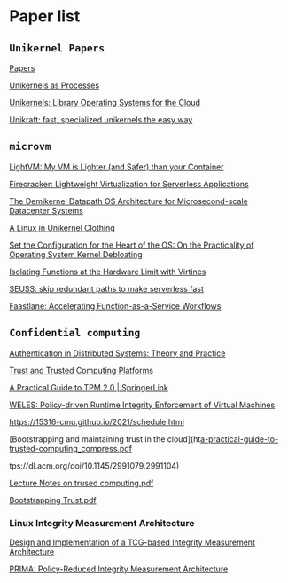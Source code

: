 # Paper list

## `Unikernel Papers`
[Papers](https://github.com/olivierpierre/unikernel-papers)

[Unikernels as Processes](https://dl.acm.org/doi/pdf/10.1145/3267809.3267845)

[Unikernels: Library Operating Systems for the Cloud](https://anil.recoil.org/papers/2013-asplos-mirage.pdf)

[Unikraft: fast, specialized unikernels the easy way](https://dl.acm.org/doi/abs/10.1145/3447786.3456248)

## `microvm`



[LightVM: My VM is Lighter (and Safer) than your Container](https://dl.acm.org/doi/pdf/10.1145/3132747.3132763)

[Firecracker: Lightweight Virtualization for Serverless Applications](https://www.usenix.org/system/files/nsdi20-paper-agache.pdf)

[The Demikernel Datapath OS Architecture for Microsecond-scale Datacenter Systems](https://dl.acm.org/doi/pdf/10.1145/3477132.3483569)

[A Linux in Unikernel Clothing](https://dl.acm.org/doi/pdf/10.1145/3342195.3387526)

[Set the Configuration for the Heart of the OS: On the Practicality of Operating System Kernel Debloating](https://dl.acm.org/doi/pdf/10.1145/3379469)

[Isolating Functions at the Hardware Limit with Virtines ](https://arxiv.org/abs/2104.11324)

[SEUSS: skip redundant paths to make serverless fast](https://dl.acm.org/doi/10.1145/3342195.3392698)

[Faastlane: Accelerating Function-as-a-Service Workflows](https://www.usenix.org/conference/atc21/presentation/kotni)



## `Confidential computing`
[Authentication in Distributed Systems:
Theory and Practice](https://dl.acm.org/doi/abs/10.1145/138873.138874)

[Trust and Trusted Computing Platforms](https://pdfs.semanticscholar.org/47a7/851512250e93542324a1b5a93e51bc9a5c52.pdf?_ga=2.107684097.260949531.1653241332-2034596607.1653241332)

[A Practical Guide to TPM 2.0 | SpringerLink](https://link.springer.com/book/10.1007/978-1-4302-6584-9)

[WELES: Policy-driven Runtime Integrity Enforcement of Virtual
Machines](https://arxiv.org/pdf/2104.14862.pdf)

https://15316-cmu.github.io/2021/schedule.html

[Bootstrapping and maintaining trust in the cloud](ht[a-practical-guide-to-trusted-computing_compress.pdf](https://github.com/yaoxin1995/Good-papers/files/8873611/a-practical-guide-to-trusted-computing_compress.pdf)

tps://dl.acm.org/doi/10.1145/2991079.2991104)

[Lecture Notes on trused computing.pdf](https://github.com/yaoxin1995/Good-papers/files/8873614/Lecture.Notes.on.trused.computing.pdf)

[Bootstrapping Trust.pdf](https://github.com/yaoxin1995/Good-papers/files/8873615/Bootstrapping.Trust.pdf)


### Linux Integrity Measurement Architecture
[Design and Implementation of a TCG-based Integrity Measurement Architecture](https://www.semanticscholar.org/paper/Design-and-Implementation-of-a-TCG-based-Integrity-Sailer-Zhang/21ebbd3726edb924442c4ceb6ddb467adf7731c9)

[PRIMA: Policy-Reduced Integrity Measurement
Architecture](http://citeseerx.ist.psu.edu/viewdoc/download?doi=10.1.1.94.7978&rep=rep1&type=pdf)
